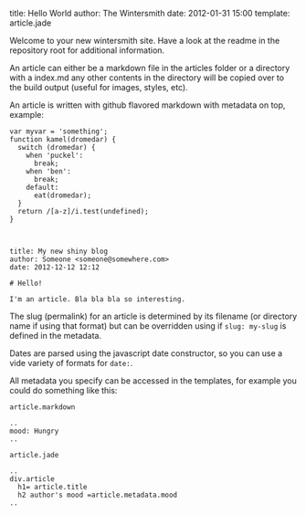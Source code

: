 title: Hello World
author: The Wintersmith
date: 2012-01-31 15:00
template: article.jade

Welcome to your new wintersmith site. Have a look at the readme in the repository root for additional information.

An article can either be a markdown file in the articles folder or a directory with a
index.md any other contents in the directory will be copied over to the build output (useful for images, styles, etc).

An article is written with github flavored markdown with metadata on top, example:

```
var myvar = 'something';
function kamel(dromedar) {
  switch (dromedar) {
    when 'puckel':
      break;
    when 'ben':
      break;
    default:
      eat(dromedar);
  }
  return /[a-z]/i.test(undefined);
}



```

```
title: My new shiny blog
author: Someone <someone@somewhere.com>
date: 2012-12-12 12:12

# Hello!

I'm an article. Bla bla bla so interesting.

```

The slug (permalink) for an article is determined by its filename (or directory name if using that format) but can  be overridden using if `slug: my-slug` is defined in the metadata.

Dates are parsed using the javascript date constructor, so you can use a vide variety of formats for `date:`.

All metadata you specify can be accessed in the templates, for example you could do something like this:


```
article.markdown

..
mood: Hungry
..

article.jade

..
div.article
  h1= article.title
  h2 author's mood =article.metadata.mood
..

```
